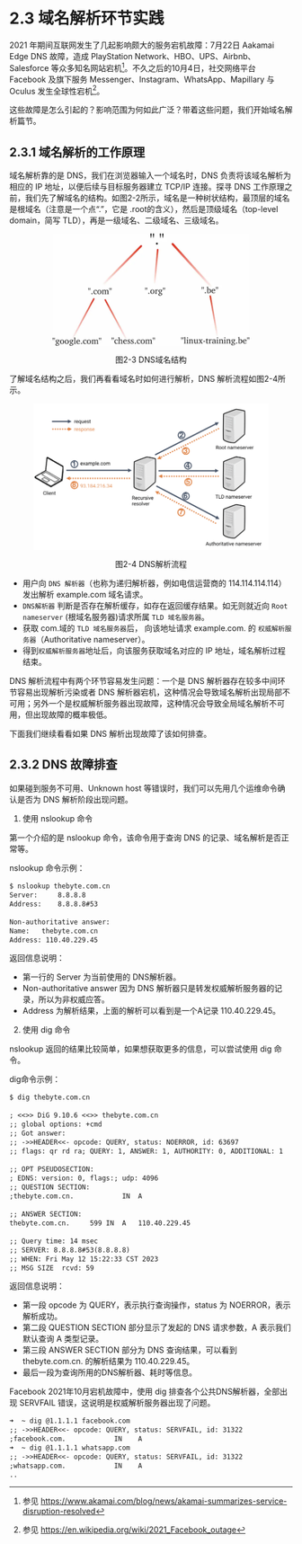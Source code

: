 # 2.3 域名解析环节实践

2021 年期间互联网发生了几起影响颇大的服务宕机故障：7月22日 Aakamai Edge DNS 故障，造成 PlayStation Network、HBO、UPS、Airbnb、Salesforce 等众多知名网站宕机[^1]。不久之后的10月4日，社交网络平台 Facebook 及旗下服务 Messenger、Instagram、WhatsApp、Mapillary 与 Oculus 发生全球性宕机[^2]。

这些故障是怎么引起的？影响范围为何如此广泛？带着这些问题，我们开始域名解析篇节。

## 2.3.1 域名解析的工作原理

域名解析靠的是 DNS，我们在浏览器输入一个域名时，DNS 负责将该域名解析为相应的 IP 地址，以便后续与目标服务器建立 TCP/IP 连接。探寻 DNS 工作原理之前，我们先了解域名的结构。如图2-2所示，域名是一种树状结构，最顶层的域名是根域名（注意是一个点“.”，它是 .root的含义），然后是顶级域名（top-level domain，简写 TLD），再是一级域名、二级域名、三级域名。

<div  align="center">
	<img src="../assets/dns-tree.webp" width = "350"  align=center />
	<p>图2-3 DNS域名结构</p>
</div>

了解域名结构之后，我们再看看域名时如何进行解析，DNS 解析流程如图2-4所示。

<div  align="center">
	<img src="../assets/dns-example.png" width = "420"  align=center />
	<p>图2-4 DNS解析流程</p>
</div>

- 用户向 `DNS 解析器`（也称为递归解析器，例如电信运营商的 114.114.114.114）发出解析 example.com 域名请求。
- `DNS解析器` 判断是否存在解析缓存，如存在返回缓存结果。如无则就近向 `Root nameserver` (根域名服务器)请求所属 `TLD 域名服务器`。
- 获取 com.域的 `TLD 域名服务器`后， 向该地址请求 example.com. 的 `权威解析服务器`（Authoritative nameserver）。
- 得到`权威解析服务器`地址后，向该服务获取域名对应的 IP 地址，域名解析过程结束。 

DNS 解析流程中有两个环节容易发生问题：一个是 DNS 解析器存在较多中间环节容易出现解析污染或者 DNS 解析器宕机，这种情况会导致域名解析出现局部不可用；另外一个是权威解析服务器出现故障，这种情况会导致全局域名解析不可用，但出现故障的概率极低。

下面我们继续看看如果 DNS 解析出现故障了该如何排查。

## 2.3.2 DNS 故障排查

如果碰到服务不可用、Unknown host 等错误时，我们可以先用几个运维命令确认是否为 DNS 解析阶段出现问题。

1. 使用 nslookup 命令

第一个介绍的是 nslookup 命令，该命令用于查询 DNS 的记录、域名解析是否正常等。

nslookup 命令示例：
```
$ nslookup thebyte.com.cn        
Server:		8.8.8.8
Address:	8.8.8.8#53

Non-authoritative answer:
Name:	thebyte.com.cn
Address: 110.40.229.45
```
返回信息说明：

- 第一行的 Server 为当前使用的 DNS解析器。
- Non-authoritative answer 因为 DNS 解析器只是转发权威解析服务器的记录，所以为非权威应答。
- Address 为解析结果，上面的解析可以看到是一个A记录 110.40.229.45。

2. 使用 dig 命令

nslookup 返回的结果比较简单，如果想获取更多的信息，可以尝试使用 dig 命令。

dig命令示例：
```
$ dig thebyte.com.cn

; <<>> DiG 9.10.6 <<>> thebyte.com.cn
;; global options: +cmd
;; Got answer:
;; ->>HEADER<<- opcode: QUERY, status: NOERROR, id: 63697
;; flags: qr rd ra; QUERY: 1, ANSWER: 1, AUTHORITY: 0, ADDITIONAL: 1

;; OPT PSEUDOSECTION:
; EDNS: version: 0, flags:; udp: 4096
;; QUESTION SECTION:
;thebyte.com.cn.			IN	A

;; ANSWER SECTION:
thebyte.com.cn.		599	IN	A	110.40.229.45

;; Query time: 14 msec
;; SERVER: 8.8.8.8#53(8.8.8.8)
;; WHEN: Fri May 12 15:22:33 CST 2023
;; MSG SIZE  rcvd: 59
```

返回信息说明：

- 第一段 opcode 为 QUERY，表示执行查询操作，status 为 NOERROR，表示解析成功。
- 第二段 QUESTION SECTION 部分显示了发起的 DNS 请求参数，A 表示我们默认查询 A 类型记录。
- 第三段 ANSWER SECTION 部分为 DNS 查询结果，可以看到 thebyte.com.cn. 的解析结果为 110.40.229.45。
- 最后一段为查询所用的DNS解析器、耗时等信息。

Facebook 2021年10月宕机故障中，使用 dig 排查各个公共DNS解析器，全部出现 SERVFAIL 错误，这说明是权威解析服务器出现了问题。
```
➜  ~ dig @1.1.1.1 facebook.com
;; ->>HEADER<<- opcode: QUERY, status: SERVFAIL, id: 31322
;facebook.com.            IN    A
➜  ~ dig @1.1.1.1 whatsapp.com
;; ->>HEADER<<- opcode: QUERY, status: SERVFAIL, id: 31322
;whatsapp.com.            IN    A
..
```
[^1]: 参见 https://www.akamai.com/blog/news/akamai-summarizes-service-disruption-resolved
[^2]: 参见 https://en.wikipedia.org/wiki/2021_Facebook_outage